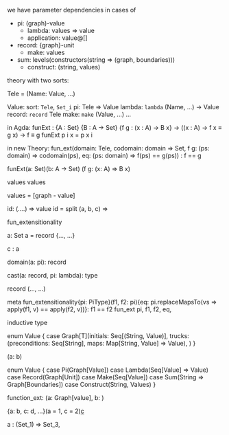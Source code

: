 
we have parameter dependencies in cases of

* pi: (graph)-value
  * lambda: values => value
  * application: value@[]
* record: {graph}-unit
  * make: values
* sum: levels(constructors(string => (graph, boundaries)))
  * construct: (string, values)



theory with two sorts:

Tele =
  (Name: Value, ...)

Value:
  sort: `Tele`, `Set_i`
  pi: Tele => Value
  lambda: `lambda` (Name, ...) -> Value
  record: `record` Tele
  make: `make` (Value, ...)
  ...

in Agda:
funExt : {A : Set} {B : A → Set} {f g : (x : A) → B x} → ((x : A) → f x ≡ g x) → f ≡ g
funExt p i x = p x i

in new Theory: 
fun_ext(domain: Tele, codomain: domain => Set, f g: (ps: domain) => codomain(ps), eq: (ps: domain) => f(ps) == g(ps)) : f == g


funExt(a: Set)(b: A -> Set) (f g: (x: A) => B x)




values  values 

values = [graph - value]

id: (....) => value
id = split (a, b, c) => 

fun_extensitionality



a: Set
a = record {..., ...}

c : a


domain(a: pi): record


cast(a: record, pi: lambda): type




record (..., ...)

meta fun_extensitionality{pi: PiType}(f1, f2: pi){eq: pi.replaceMapsTo(vs => apply(f1, v) == apply(f2, v))}: f1 == f2
fun_ext pi, f1, f2, eq, 

inductive type

enum Value {
    case Graph[T](initials: Seq[(String, Value)], trucks: (preconditions: Seq[String], maps: Map[String, Value] => Value), )
}

(a: b)

enum Value {
    case Pi(Graph[Value])
    case Lambda(Seq[Value] => Value)
    case Record(Graph[Unit])
    case Make(Seq[Value])
    case Sum(String => Graph[Boundaries])
    case Construct(String, Values)
}

function_ext: (a: Graph[value], b: )

{a: b, c: d, ...}(a = 1, c = 2)[c]()

a : (Set_1) => Set_3,
